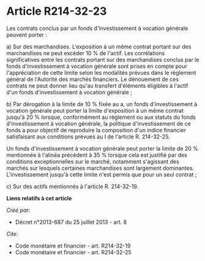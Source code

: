 # Article R214-32-23

Les contrats conclus par un fonds d'investissement à vocation générale peuvent porter :

a) Sur des marchandises. L'exposition à un même contrat portant sur des marchandises ne peut excéder 10 % de l'actif. Les
corrélations significatives entre les contrats portant sur des marchandises conclus par le fonds d'investissement à vocation
générale sont prises en compte pour l'appréciation de cette limite selon les modalités prévues dans le règlement général de
l'Autorité des marchés financiers. Le dénouement de ces contrats ne peut donner lieu qu'au transfert d'éléments éligibles à
l'actif d'un fonds d'investissement à vocation générale ;

b) Par dérogation à la limite de 10 % fixée au a, un fonds d'investissement à vocation générale peut porter la limite
d'exposition à un même contrat jusqu'à 20 % lorsque, conformément au règlement ou aux statuts du fonds d'investissement à
vocation générale, la politique d'investissement de ce fonds a pour objectif de reproduire la composition d'un indice
financier satisfaisant aux conditions prévues au I de l'article R. 214-32-25.

Un fonds d'investissement à vocation générale peut porter la limite de 20 % mentionnée à l'alinéa précédent à 35 % lorsque
cela est justifié par des conditions exceptionnelles sur le marché, notamment s'agissant des marchés sur lesquels certaines
marchandises sont largement dominantes. L'investissement jusqu'à cette limite n'est permis que pour un seul contrat ;

c) Sur des actifs mentionnés à l'article R. 214-32-19.

**Liens relatifs à cet article**

_Créé par_:

  - Décret n°2013-687 du 25 juillet 2013 - art. 8

_Cite_:

  - Code monétaire et financier - art. R214-32-19
  - Code monétaire et financier - art. R214-32-25
